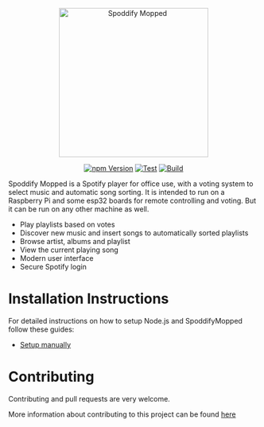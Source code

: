 <p align="center">
  <img src="https://user-images.githubusercontent.com/36125892/155200580-ac94b87c-8992-40ff-b506-9cdcd244aae7.png" alt="Spoddify Mopped" height="300px" />
</p>
<span align="center">

[![npm Version](https://badgen.net/npm/v/spoddify-mopped)](https://www.npmjs.com/package/spoddify-mopped)
[![Test](https://github.com/spoddify-mopped/spoddify-mopped/actions/workflows/test.yml/badge.svg)](https://github.com/spoddify-mopped/spoddify-mopped/actions/workflows/test.yml)
[![Build](https://github.com/spoddify-mopped/spoddify-mopped/actions/workflows/build.yml/badge.svg)](https://github.com/spoddify-mopped/spoddify-mopped/actions/workflows/build.yml)

</span>

Spoddify Mopped is a Spotify player for office use, with a voting system to select music and automatic song sorting.
It is intended to run on a Raspberry Pi and some esp32 boards for remote controlling and voting.
But it can be run on any other machine as well.

- Play playlists based on votes
- Discover new music and insert songs to automatically sorted playlists
- Browse artist, albums and playlist
- View the current playing song
- Modern user interface
- Secure Spotify login

# Installation Instructions

For detailed instructions on how to setup Node.js and SpoddifyMopped follow these guides:

- [Setup manually](https://github.com/davidborzek/spoddify-mopped/wiki/Manual-Installation)

# Contributing

Contributing and pull requests are very welcome.

More information about contributing to this project can be found [here](CONTRIBUTING.md)
